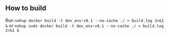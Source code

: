## How to build
Run `nohup docker build -t dev_env:v0.1 --no-cache ./ > build.log 2>&1 &` or `nohup sudo docker build -t dev_env:v0.1 --no-cache ./ > build.log 2>&1 &`
